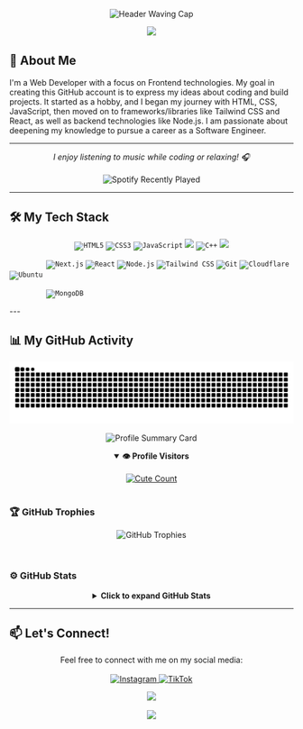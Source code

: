 <p align="center">
  <img src="https://capsule-render.vercel.app/api?type=waving&color=7A92B8&height=120&section=header&text=Hi%20There!&fontSize=40&fontColor=ffffff" alt="Header Waving Cap"/>
</p>

<div align="center">
  <img src="https://raw.githubusercontent.com/andreasbm/readme/master/assets/lines/colored.png" />
</div>

## 👋 About Me

I'm a Web Developer with a focus on Frontend technologies. My goal in creating this GitHub account is to express my ideas about coding and build projects. It started as a hobby, and I began my journey with HTML, CSS, JavaScript, then moved on to frameworks/libraries like Tailwind CSS and React, as well as backend technologies like Node.js. I am passionate about deepening my knowledge to pursue a career as a Software Engineer.

---

<p align="center">
  <i>I enjoy listening to music while coding or relaxing! 🎧</i>
  <br><br>
  <img src="https://spotify-recently-played-readme.vercel.app/api?user=31ndslvr2whgcrklzma3q76lazim&width=600&count=5" alt="Spotify Recently Played" />
</p>

---

## 🛠️ My Tech Stack

<p align="center">
  <code><img height="30" src="https://img.shields.io/badge/html5-%23E34F26.svg?style=for-the-badge&logo=html5&logoColor=white" alt="HTML5" /></code>
  <code><img height="30" src="https://img.shields.io/badge/css3-%231572B6.svg?style=for-the-badge&logo=css3&logoColor=white" alt="CSS3" /></code>
  <code><img height="30" src="https://img.shields.io/badge/javascript-%23F7DF1E.svg?style=for-the-badge&logo=javascript&logoColor=black" alt="JavaScript" /></code>
  <code><img height="30" src="https://img.shields.io/badge/TypeScript-007ACC?style=for-the-badge&logo=typescript&logoColor=white" /></code>
  <code><img height="30" src="https://img.shields.io/badge/c++-%2300599C.svg?style=for-the-badge&logo=c%2B%2B&logoColor=white" alt="C++" /></code>
  <code><img height="30" src="https://img.shields.io/badge/PHP-777BB4?style=for-the-badge&logo=php&logoColor=white" /></code>
  
  <img src="URL_GAMBAR_TRANSPARAN_1x1_PIXEL.png" height="10px" width="100%" style="opacity:0;" alt="spacer"> <code><img height="30" src="https://img.shields.io/badge/next.js-%23000000.svg?style=for-the-badge&logo=next.js&logoColor=white" alt="Next.js" /></code>
  <code><img height="30" src="https://img.shields.io/badge/react-%2361DAFB.svg?style=for-the-badge&logo=react&logoColor=black" alt="React" /></code>
  <code><img height="30" src="https://img.shields.io/badge/node.js-%23339933.svg?style=for-the-badge&logo=node.js&logoColor=white" alt="Node.js" /></code>
  <code><img height="30" src="https://img.shields.io/badge/tailwindcss-%2306B6D4.svg?style=for-the-badge&logo=tailwindcss&logoColor=white" alt="Tailwind CSS" /></code>
  <code><img height="30" src="https://img.shields.io/badge/git-%23F05033.svg?style=for-the-badge&logo=git&logoColor=white" alt="Git" /></code>
  <code><img height="30" src="https://img.shields.io/badge/cloudflare-%23F38020.svg?style=for-the-badge&logo=cloudflare&logoColor=white" alt="Cloudflare" /></code>
  <code><img height="30" src="https://img.shields.io/badge/ubuntu-%23E95420.svg?style=for-the-badge&logo=ubuntu&logoColor=white" alt="Ubuntu" /></code>
  
  <img src="URL_GAMBAR_TRANSPARAN_1x1_PIXEL.png" height="10px" width="100%" style="opacity:0;" alt="spacer"> <code><img height="30" src="https://img.shields.io/badge/mongodb-%234EA94B.svg?style=for-the-badge&logo=mongodb&logoColor=white" alt="MongoDB" /></code>
</p>
---

## 📊 My GitHub Activity

<p align="center">
  <picture>
    <source media="(prefers-color-scheme: dark)" srcset="https://raw.githubusercontent.com/platane/snk/output/github-contribution-grid-snake-dark.svg" />
    <source media="(prefers-color-scheme: light)" srcset="https://raw.githubusercontent.com/xct007/xct007/output/github-contribution-grid-snake.svg" />
    <img alt="GitHub Contribution Snake" src="https://raw.githubusercontent.com/xct007/xct007/output/github-contribution-grid-snake.svg" />
  </picture>
</p>

<p align="center">
  <img src="http://github-profile-summary-cards.vercel.app/api/cards/profile-details?username=piahn&theme=dracula" alt="Profile Summary Card"/>
</p>

<div align="center">
  <details open>
    <summary><b>👁️ Profile Visitors</b></summary>
    <br>
    <a href="https://www.getloli.com/" target="_blank">
      <img alt="Cute Count" src="https://count.getloli.com/get/@Vianzz?theme=rule34"/>
    </a>
  </details>
</div>

<br>

### 🏆 GitHub Trophies
<p align="center">
  <img src="https://github-profile-trophy.vercel.app/?username=piahn&theme=radical&column=7&margin-w=15&margin-h=15" alt="GitHub Trophies"/>
</p>

<br>

### ⚙️ GitHub Stats
<div align="center">
  <details>
    <summary><b>Click to expand GitHub Stats</b></summary>
    <br>
    <img src="https://github-readme-stats.vercel.app/api?username=piahn&show_icons=true&hide_border=false&include_all_commits=true&count_private=true&theme=tokyonight" alt="GitHub Stats"/>
    <br><br>
    <img src="https://github-readme-streak-stats.herokuapp.com/?user=piahn&hide_border=false&theme=tokyonight" alt="GitHub Streak Stats"/>
    <br><br>
    <img src="https://github-readme-stats.vercel.app/api/top-langs/?username=piahn&show_icons=true&locale=en&layout=compact&theme=tokyonight" alt="Top Languages"/>
  </details>
</div>

---

## 📫 Let's Connect!

<p align="center">
  Feel free to connect with me on my social media:
  <br><br>
  <a href="https://www.instagram.com/vianz231" target="_blank">
    <img height="30" src="https://img.shields.io/badge/Instagram-vianz231-E4405F?style=for-the-badge&logo=instagram&logoColor=white" alt="Instagram"/>
  </a>
  <a href="https://vm.tiktok.com/ZSFWvCjCd/" target="_blank">
    <img height="30" src="https://img.shields.io/badge/TikTok-Iyan%20GangID-000000?style=for-the-badge&logo=tiktok&logoColor=white" alt="TikTok"/>
  </a>
</p>

<div align="center">
  <img src="https://raw.githubusercontent.com/andreasbm/readme/master/assets/lines/colored.png" />
</div>

<p align="center">
  <img src="https://capsule-render.vercel.app/api?type=waving&color=7A92B8&height=100&section=footer"/>
</p>
